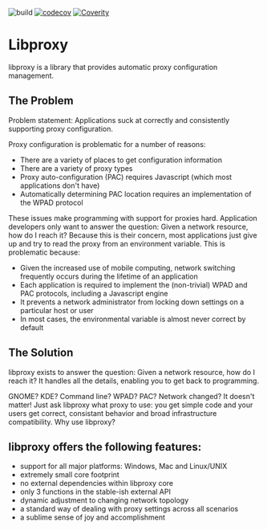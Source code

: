 ![build](https://github.com/janbrummer/libproxy2/actions/workflows/build.yml/badge.svg) [![codecov](https://codecov.io/github/janbrummer/libproxy2/branch/main/graph/badge.svg?token=LS7B1CZKMY)](https://codecov.io/github/janbrummer/libproxy2)
[![Coverity](https://github.com/janbrummer/libproxy2/actions/workflows/coverity.yml/badge.svg)](https://github.com/janbrummer/libproxy2/actions/workflows/coverity.yml)

# Libproxy
libproxy is a library that provides automatic proxy configuration management.

## The Problem
Problem statement: Applications suck at correctly and consistently supporting proxy configuration.

Proxy configuration is problematic for a number of reasons:

- There are a variety of places to get configuration information
- There are a variety of proxy types
- Proxy auto-configuration (PAC) requires Javascript (which most applications don't have)
- Automatically determining PAC location requires an implementation of the WPAD protocol

These issues make programming with support for proxies hard. Application developers only want to answer the question: Given a network resource, how do I reach it? Because this is their concern, most applications just give up and try to read the proxy from an environment variable. This is problematic because:

- Given the increased use of mobile computing, network switching frequently occurs during the lifetime of an application
- Each application is required to implement the (non-trivial) WPAD and PAC protocols, including a Javascript engine
- It prevents a network administrator from locking down settings on a particular host or user
- In most cases, the environmental variable is almost never correct by default

## The Solution
libproxy exists to answer the question: Given a network resource, how do I reach it? It handles all the details, enabling you to get back to programming.

GNOME? KDE? Command line? WPAD? PAC? Network changed? 
It doesn't matter! Just ask libproxy what proxy to use: you get simple code and your users get correct, consistant behavior and broad infrastructure compatibility. Why use libproxy?

## libproxy offers the following features:
- support for all major platforms: Windows, Mac and Linux/UNIX
- extremely small core footprint
- no external dependencies within libproxy core
- only 3 functions in the stable-ish external API
- dynamic adjustment to changing network topology
- a standard way of dealing with proxy settings across all scenarios
- a sublime sense of joy and accomplishment
